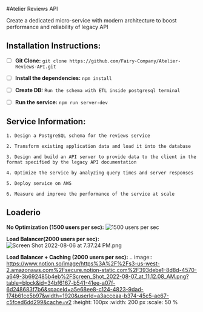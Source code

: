 #Atelier Reviews API 

Create a dedicated micro-service with modern architecture to boost performance and reliability of legacy API 

## Installation Instructions: 

- [ ] **Git Clone:** `git clone https://github.com/Fairy-Company/Atelier-Reviews-API.git`


- [ ] **Install the dependencies:**
`npm install`


- [ ] **Create DB:**
`Run the schema with ETL inside postgresql terminal`


- [ ] **Run the service:**
`npm run server-dev`

## Service Information: 

`1. Design a PostgreSQL schema for the reviews service` 

`2. Transform existing application data and load it into the database`

`3. Design and build an API server to provide data to the client in the format specified by the legacy API documentation`

`4. Optimize the service by analyzing query times and server responses`

`5. Deploy service on AWS` 

`6. Measure and improve the performance of the service at scale`

## Loaderio 
**No Optimization (1500 users per sec):**
<img src="https://www.notion.so/image/https%3A%2F%2Fs3-us-west-2.amazonaws.com%2Fsecure.notion-static.com%2F393debe1-8d8d-4570-a649-3b692485b4eb%2FScreen_Shot_2022-08-07_at_11.12.08_AM.png?table=block&id=34bf6167-b541-41ee-a07f-6d248683f7b6&spaceId=a5e68ee8-c124-4823-9dad-174b61ce5b97&width=1920&userId=a3acceaa-b374-45c5-ae67-c5fced6dd299&cache=v2" alt="1500 users per sec"/>

**Load Balancer(2000 users per sec):**
![Screen Shot 2022-08-06 at 7.37.24 PM.png](https://s3-us-west-2.amazonaws.com/secure.notion-static.com/782730e0-2439-4af8-8fd5-e8ef6811d550/Screen_Shot_2022-08-06_at_7.37.24_PM.png)

**Load Balancer + Caching (2000 users per sec):**
.. image:: https://www.notion.so/image/https%3A%2F%2Fs3-us-west-2.amazonaws.com%2Fsecure.notion-static.com%2F393debe1-8d8d-4570-a649-3b692485b4eb%2FScreen_Shot_2022-08-07_at_11.12.08_AM.png?table=block&id=34bf6167-b541-41ee-a07f-6d248683f7b6&spaceId=a5e68ee8-c124-4823-9dad-174b61ce5b97&width=1920&userId=a3acceaa-b374-45c5-ae67-c5fced6dd299&cache=v2
   :height: 100px
   :width: 200 px
   :scale: 50 %




